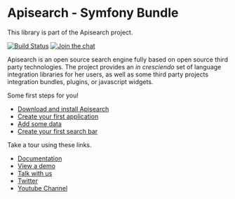 # Apisearch - Symfony Bundle

This library is part of the Apisearch project.

[![Build Status](https://travis-ci.org/apisearch-io/apisearch-bundle.svg?branch=master)](https://travis-ci.org/apisearch-io/apisearch-bundle)
[![Join the chat](https://badges.gitter.im/Join%20Chat.svg)](https://gitter.im/apisearch_io/general)

Apisearch is an open source search engine fully based on open source third party
technologies. The project provides an *in cresciendo* set of language 
integration libraries for her users, as well as some third party projects 
integration bundles, plugins, or javascript widgets.

Some first steps for you!

- [Download and install Apisearch](http://docs.apisearch.io/#download-and-install-apisearch)
- [Create your first application](http://docs.apisearch.io/#create-your-first-application)
- [Add some data](http://docs.apisearch.io/#add-some-data)
- [Create your first search bar](http://docs.apisearch.io/#create-my-first-search-bar)

Take a tour using these links.

- [Documentation](http://docs.apisearch.io)
- [View a demo](http://apisearch.io)
- [Talk with us](https://apisearch.slack.com)
- [Twitter](https://twitter.com/apisearch_io)
- [Youtube Channel]()